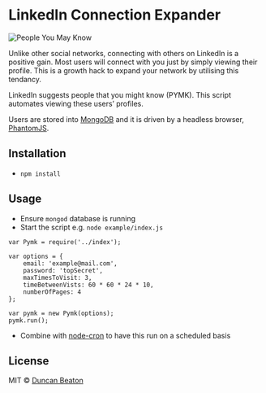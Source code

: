 # LinkedIn Connection Expander

![People You May Know](https://raw.githubusercontent.com/dunckr/pymk/master/assets/pymk.png)

Unlike other social networks, connecting with others on LinkedIn is a positive gain.
Most users will connect with you just by simply viewing their profile.
This is a growth hack to expand your network by utilising this tendancy.

LinkedIn suggests people that you might know (PYMK).
This script automates viewing these users’ profiles.

Users are stored into [MongoDB](http://www.mongodb.org/) and it is driven by a headless browser, [PhantomJS](http://phantomjs.org/).

## Installation

+ ```npm install```

## Usage

+ Ensure ```mongod``` database is running
+ Start the script e.g. ```node example/index.js```

```
var Pymk = require('../index');

var options = {
    email: 'example@mail.com',
    password: 'topSecret',
    maxTimesToVisit: 3,
    timeBetweenVists: 60 * 60 * 24 * 10,
    numberOfPages: 4
};

var pymk = new Pymk(options);
pymk.run();
```

+ Combine with [node-cron](https://github.com/ncb000gt/node-cron) to have this run on a scheduled basis

## License

MIT © [Duncan Beaton](http://dunckr.com)

